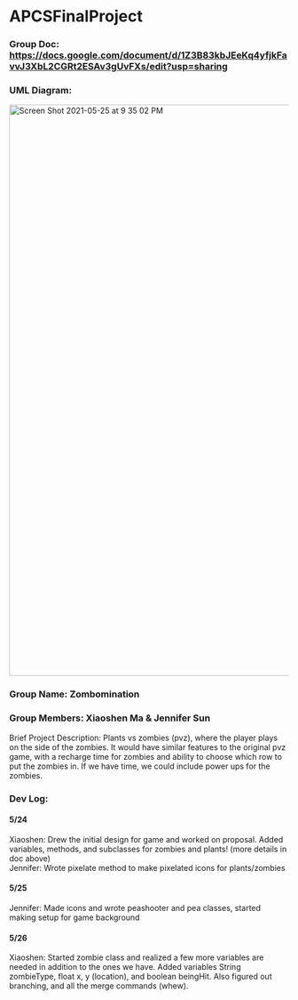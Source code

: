 # APCSFinalProject

### Group Doc: https://docs.google.com/document/d/1Z3B83kbJEeKq4yfjkFavvJ3XbL2CGRt2ESAv3gUvFXs/edit?usp=sharing

### UML Diagram: 
<img width="1027" alt="Screen Shot 2021-05-25 at 9 35 02 PM" src="https://user-images.githubusercontent.com/72940402/119589836-a4f78000-bda1-11eb-8f5f-ef5a9bbf8c4b.png">

### Group Name: Zombomination

### Group Members: Xiaoshen Ma & Jennifer Sun

Brief Project Description: Plants vs zombies (pvz), where the player plays on the side of the zombies. It would have similar features to the original pvz game, with a recharge time for zombies and ability to choose which row to put the zombies in. If we have time, we could include power ups for the zombies.


### Dev Log: 
#### 5/24 <br>
Xiaoshen: Drew the initial design for game and worked on proposal. Added variables, methods, and subclasses for zombies and plants! (more details in doc above) <br>
Jennifer: Wrote pixelate method to make pixelated icons for plants/zombies <br>

#### 5/25 <br>
Jennifer: Made icons and wrote peashooter and pea classes, started making setup for game background <br>

#### 5/26 <br>
Xiaoshen: Started zombie class and realized a few more variables are needed in addition to the ones we have. Added variables String zombieType, float x, y (location), and boolean beingHit. Also figured out branching, and all the merge commands (whew). 

